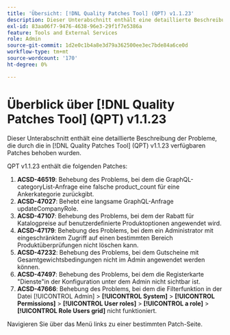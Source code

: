```yaml
---
title: 'Übersicht: [!DNL Quality Patches Tool] (QPT) v1.1.23'
description: Dieser Unterabschnitt enthält eine detaillierte Beschreibung der Probleme, die durch die in [!DNL Quality Patches Tool]  (QPT) v1.1.23 verfügbaren Patches behoben wurden.
exl-id: 83aa06f7-9476-4638-96e3-29f1f7e5386a
feature: Tools and External Services
role: Admin
source-git-commit: 1d2e0c1b4a8e3d79a362500ee3ec7bde84a6ce0d
workflow-type: tm+mt
source-wordcount: '170'
ht-degree: 0%

---
```


# Überblick über [!DNL Quality Patches Tool] (QPT) v1.1.23

Dieser Unterabschnitt enthält eine detaillierte Beschreibung der Probleme, die durch die in [!DNL Quality Patches Tool] (QPT) v1.1.23 verfügbaren Patches behoben wurden.

QPT v1.1.23 enthält die folgenden Patches:

1. **ACSD-46519**: Behebung des Problems, bei dem die GraphQL-categoryList-Anfrage eine falsche product_count für eine Ankerkategorie zurückgibt.
1. **ACSD-47027**: Behebt eine langsame GraphQL-Anfrage updateCompanyRole.
1. **ACSD-47107**: Behebung des Problems, bei dem der Rabatt für Katalogpreise auf benutzerdefinierte Produktoptionen angewendet wird.
1. **ACSD-47179**: Behebung des Problems, bei dem ein Administrator mit eingeschränktem Zugriff auf einen bestimmten Bereich Produktüberprüfungen nicht löschen kann.
1. **ACSD-47232**: Behebung des Problems, bei dem Gutscheine mit Gesamtgewichtsbedingungen nicht im Admin angewendet werden können.
1. **ACSD-47497**: Behebung des Problems, bei dem die Registerkarte &quot;Dienste&quot;in der Konfiguration unter dem Admin nicht sichtbar ist.
1. **ACSD-47666**: Behebung des Problems, bei dem die Filterfunktion in der Datei [!UICONTROL Admin] > **[!UICONTROL System]** > **[!UICONTROL Permissions]** > **[!UICONTROL User roles]** > **[!UICONTROL a role]** > **[!UICONTROL Role Users grid]** nicht funktioniert.

Navigieren Sie über das Menü links zu einer bestimmten Patch-Seite.
